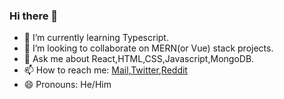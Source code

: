 ### Hi there 👋

<!-- - 🔭 I’m currently working on Dev [challenges](https://devchallenges.io). -->

- 🌱 I’m currently learning Typescript.
- 👯 I’m looking to collaborate on MERN(or Vue) stack projects.
- 💬 Ask me about React,HTML,CSS,Javascript,MongoDB.
- 📫 How to reach me: [Mail](mailto:0xafz.dev@gmail.com),[Twitter](https://twitter.com/0xafz),[Reddit](https://www.reddit.com/user/0xafz)
- 😄 Pronouns: He/Him

<!--
Here are some ideas to get you started:

- 🔭 I’m currently working on ...
- 🌱 I’m currently learning ...
- 👯 I’m looking to collaborate on ...
- 🤔 I’m looking for help with ...
- 💬 Ask me about ...
- 📫 How to reach me: ...
- 😄 Pronouns: ...
- ⚡ Fun fact: ...
-->
